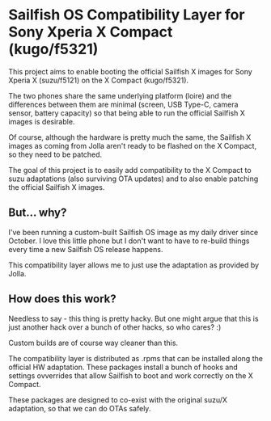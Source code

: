 Sailfish OS Compatibility Layer for Sony Xperia X Compact (kugo/f5321)
======================================================================

This project aims to enable booting the official Sailfish X images for
Sony Xperia X (suzu/f5121) on the X Compact (kugo/f5321).

The two phones share the same underlying platform (loire) and the differences
between them are minimal (screen, USB Type-C, camera sensor, battery capacity)
so that being able to run the official Sailfish X images is desirable.

Of course, although the hardware is pretty much the same, the Sailfish X
images as coming from Jolla aren't ready to be flashed on the X Compact,
so they need to be patched.

The goal of this project is to easily add compatibility to the X Compact
to suzu adaptations (also surviving OTA updates) and to also enable patching
the official Sailfish X images.

But... why?
-----------

I've been running a custom-built Sailfish OS image as my daily driver
since October. I love this little phone but I don't want to have to re-build
things every time a new Sailfish OS release happens.

This compatibility layer allows me to just use the adaptation as provided
by Jolla.

How does this work?
-------------------

Needless to say - this thing is pretty hacky. But one might argue that this
is just another hack over a bunch of other hacks, so who cares? :)

Custom builds are of course way cleaner than this.

The compatibility layer is distributed as .rpms that can be installed along the
official HW adaptation.
These packages install a bunch of hooks and settings ovverrides that allow
Sailfish to boot and work correctly on the X Compact.

These packages are designed to co-exist with the original suzu/X adaptation,
so that we can do OTAs safely.

